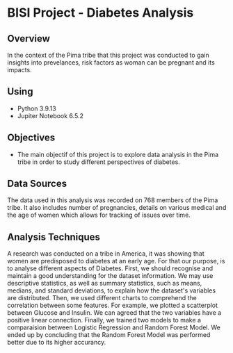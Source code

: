 # BISI Project - Diabetes Analysis

## Overview

In the context of the Pima tribe that this project was conducted to gain insights into prevelances, risk factors as woman can be pregnant and its impacts.

## Using

* Python 3.9.13
* Jupiter Notebook 6.5.2

## Objectives

* The main objectif of this project is to explore data analysis in the Pima tribe in order to study different perspectives of diabetes.

## Data Sources

The data used in this analysis was recorded on 768 members of the Pima tribe. It also includes number of pregnancies, details on various medical and the age of women which allows for tracking of issues over time.

## Analysis Techniques

A research was conducted on a tribe in America, it was showing that women are predisposed to diabetes at an early age. For that our purpose, is to analyse different aspects of Diabetes. First, we should recognise and maintain a good understanding for the dataset information. We may use descriptive statistics, as well as summary statistics, such as means, medians, and standard deviations, to explain how the dataset's variables are distributed. Then, we used different charts to comprehend the correlation between some features. For example, we plotted a scatterplot between Glucose and Insulin. We can agreed that the two variables have a positive linear connection. Finally, we trained two models to make a comparaision between Logistic Regression and Random Forest Model. We ended up by concluding that the Random Forest Model was performed better due to its higher accurancy.
